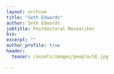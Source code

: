 ```yaml
---
layout: archive
title: "Seth Edwards"
author: Seth Edwards
jobtitle: Postdoctoral Researcher
bio:
excerpt: ""
author_profile: true
header:
  teaser: /assets/images/people/SE.jpg

---
```

